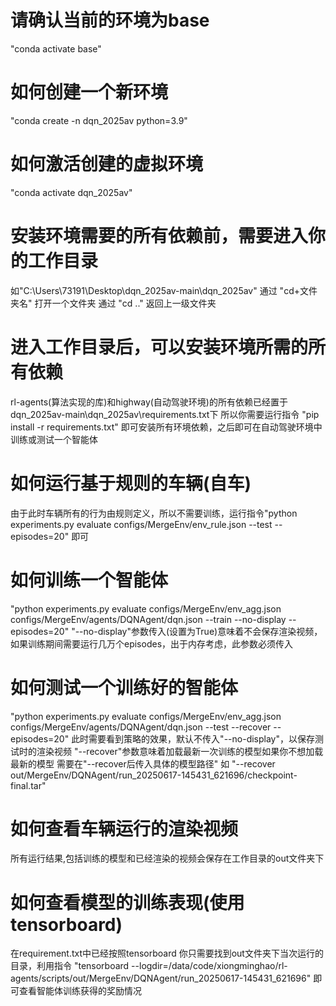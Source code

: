 # 请确认当前的环境为base
"conda activate base"
# 如何创建一个新环境
"conda create -n dqn_2025av python=3.9"
# 如何激活创建的虚拟环境
"conda activate dqn_2025av"
# 安装环境需要的所有依赖前，需要进入你的工作目录
如"C:\Users\73191\Desktop\dqn_2025av-main\dqn_2025av"
通过 "cd+文件夹名" 打开一个文件夹
通过 "cd .." 返回上一级文件夹
# 进入工作目录后，可以安装环境所需的所有依赖
rl-agents(算法实现的库)和highway(自动驾驶环境)的所有依赖已经置于
dqn_2025av-main\dqn_2025av\requirements.txt下
所以你需要运行指令
"pip install -r requirements.txt" 即可安装所有环境依赖，之后即可在自动驾驶环境中训练或测试一个智能体
# 如何运行基于规则的车辆(自车)
由于此时车辆所有的行为由规则定义，所以不需要训练，运行指令"python experiments.py evaluate configs/MergeEnv/env_rule.json --test --episodes=20" 即可
# 如何训练一个智能体
"python experiments.py evaluate configs/MergeEnv/env_agg.json configs/MergeEnv/agents/DQNAgent/dqn.json --train --no-display --episodes=20"
"--no-display"参数传入(设置为True)意味着不会保存渲染视频，如果训练期间需要运行几万个episodes，出于内存考虑，此参数必须传入
# 如何测试一个训练好的智能体 
"python experiments.py evaluate configs/MergeEnv/env_agg.json configs/MergeEnv/agents/DQNAgent/dqn.json --test --recover --episodes=20"
此时需要看到策略的效果，默认不传入"--no-display"，以保存测试时的渲染视频
"--recover"参数意味着加载最新一次训练的模型如果你不想加载最新的模型
需要在"--recover后传入具体的模型路径" 如 "--recover out/MergeEnv/DQNAgent/run_20250617-145431_621696/checkpoint-final.tar"
# 如何查看车辆运行的渲染视频
所有运行结果,包括训练的模型和已经渲染的视频会保存在工作目录的out文件夹下
# 如何查看模型的训练表现(使用tensorboard)
在requirement.txt中已经按照tensorboard
你只需要找到out文件夹下当次运行的目录，利用指令
"tensorboard --logdir=/data/code/xiongminghao/rl-agents/scripts/out/MergeEnv/DQNAgent/run_20250617-145431_621696"
即可查看智能体训练获得的奖励情况



